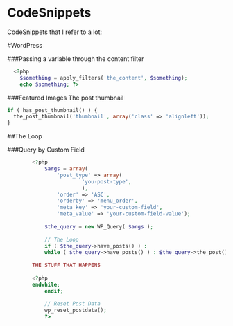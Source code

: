 CodeSnippets
============

CodeSnippets that I refer to a lot:

#WordPress

###Passing a variable through the content filter

```php
  <?php 
    $something = apply_filters('the_content', $something);
    echo $something; ?>
```

###Featured Images
The post thumbnail
```php
if ( has_post_thumbnail() ) {
  the_post_thumbnail('thumbnail', array('class' => 'alignleft'));
}
```


##The Loop

###Query by Custom Field
```php
    	<?php
		    $args = array( 
		        'post_type' => array(                   
		                'you-post-type',                 
		                ),  
		        'order' => 'ASC',                   
		        'orderby' => 'menu_order',
		        'meta_key' => 'your-custom-field',
		        'meta_value' => 'your-custom-field-value');
		    
		    $the_query = new WP_Query( $args );
		    
		    // The Loop
		    if ( $the_query->have_posts() ) :
		    while ( $the_query->have_posts() ) : $the_query->the_post(); ?>
        
        THE STUFF THAT HAPPENS
        
        <?php
  	    endwhile;
		    endif;
		    
		    // Reset Post Data
		    wp_reset_postdata();
		    ?>

```
